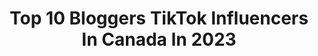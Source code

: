 ---
title: Top 10 Bloggers TikTok Influencers In Canada In 2023
description: >-
  Find top bloggers TikTok influencers in Canada in 2023. Most popular hashtags: #foryou #fyp #foryoupage #blogger.
platform: TikTok
hits: 25
text_top: Analyze the top-rated TikTok influencers on inBeat.
text_bottom: inBeat aggregates 25 TikTok influencers like this in Canada for you to collaborate.
profiles:
  - username: "fabulashqueen3"
    fullname: >-
      🇨🇦Fabulash👸Queen🇵🇭
    bio: >-
      CA 🍁 beauty & fashion blogger + fabulashqueenstyles owner Isaiah 54:17 $Off
    location: "Canada"
    followers: 8963
    engagement: 765
    commentsToLikes: 0.111219
    id: ckc3eylbx0u2u0j23ftzagj18
    verified: false
    hashtags: "#smallbusinesstips, #smallbizowner, #fabulashqueencosmetics, #bossbabe"
  - username: "pinkmillennial"
    fullname: >-
      pinkmillennial_
    bio: >-
      Lifestyle blogger (who loves pink)of 10+ year! 70k followers on IG come join me
    location: "Canada"
    followers: 33100
    engagement: 631
    commentsToLikes: 0.091257
    id: ckc3elrwz09v60j23kr335xp7
    verified: false
    hashtags: "#pinkdress, #pinklover, #tiktokggt, #ootd"
  - username: "pamperplace"
    fullname: >-
      thepamperplace
    bio: >-
      blogger + content creator 🇨🇦 Ur new bestie thepamperplace@outlook.com
    location: "Canada"
    followers: 20500
    engagement: 608
    commentsToLikes: 0.015909
    id: ckcp9huhcebyu0j23087mfvtl
    verified: false
    hashtags: "#pimplepatch, #pimplepopping, #pimplepatchremoval, #yttp"
  - username: "stefanaarnio"
    fullname: >-
      Stefan Aarnio
    bio: >-
      🏡 Real Estate Investor & Coach 📚 Author, Blogger, Entrepreneur 🎙 Podcaster
    location: "Canada"
    followers: 119800
    engagement: 705
    commentsToLikes: 0.016167
    id: ck9v26kvzk8j40j78m4o3kt4s
    verified: true
    hashtags: "#business, #fyp, #realestate, #men"
  - username: "majakwei"
    fullname: >-
      Maja Kwei
    bio: >-
      Beauty + Lifestyle Blogger ✨ I hope to inspire! All Details at MajaKwei.com 👇
    location: "Canada"
    followers: 25700
    engagement: 238
    commentsToLikes: 0.034366
    id: ck9v8tbhyb3ix0j785kt8ravb
    verified: false
    hashtags: "#vancouverblogger, #travel, #skintechnique, #majakwei"
  - username: "teachmestyle"
    fullname: >-
      TEACHMESTYLE
    bio: >-
      First grade teacher & lifestyle blogger! IG @teachme_style
    location: "Canada"
    followers: 14300
    engagement: 460
    commentsToLikes: 0.016960
    id: ck9tuaphhkqnw0j78stkx38br
    verified: false
    hashtags: "#vegan, #healthy, #foryou, #fashion"
  - username: "allstylelife"
    fullname: >-
      Charlene Wong
    bio: >-
      Follow for Fitness Challenges! Certified PT Lifestyle Blogger IG @AllStyleLife
    location: "Canada"
    followers: 52000
    engagement: 616
    commentsToLikes: 0.010728
    id: ck9rokdakczdz0j78sgyqb9iv
    verified: false
    hashtags: "#plank, #workoutwithme, #cardio, #homeworkout"
  - username: "evelynmayy"
    fullname: >-
      Evelyn May
    bio: >-
      Ig @evyliyn New account! @evelynmayfit
    location: "Canada"
    followers: 104100
    engagement: 918
    commentsToLikes: 0.023788
    id: ck87u2f084uuo0j78j8gzqh7c
    verified: false
    hashtags: "#foryou, #viral, #fashion, #blogger"
  - username: "parkhi_ohri_"
    fullname: >-
      officialparkhi.
    bio: >-
      Artist Sc :pohri9 Use #parkhiohri Follow me on instagram to stay connected
    location: "Canada"
    followers: 41500
    engagement: 876
    commentsToLikes: 0.000000
    id: ck8qoqb5j02530j787g0l5kvx
    verified: false
    hashtags: "#brampton, #trending, #blogger, #foryoupage"
  - username: "morganmartt"
    fullname: >-
      morgan
    bio: >-
      SHE/HER | 20 💌mgmttbusiness@gmail.com
    location: "Canada"
    followers: 3123
    engagement: 1198
    commentsToLikes: 0.107633
    id: ck8qe4kt7r4mf0j78zd5tuvkx
    verified: false
    hashtags: "#12330workout, #fyp, #workout, #foryou"
---